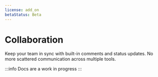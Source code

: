 ```yaml
---
license: add_on
betaStatus: Beta
---
```


# Collaboration

Keep your team in sync with built-in comments and status updates. No more scattered communication across multiple tools.

:::info
Docs are a work in progress
:::
